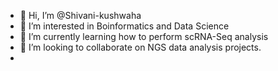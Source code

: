 - 👋 Hi, I’m @Shivani-kushwaha
- 👀 I’m interested in Boinformatics and Data Science
- 🌱 I’m currently learning how to perform scRNA-Seq analysis
- 💞️ I’m looking to collaborate on NGS data analysis projects.
-

<!---
Shivani-kushwaha/Shivani-kushwaha is a ✨ special ✨ repository because its `README.md` (this file) appears on your GitHub profile.
You can click the Preview link to take a look at your changes.
--->
